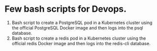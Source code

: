 # Few bash scripts for Devops.

1. Bash script to create a PostgreSQL pod in a Kubernetes cluster using the official PostgreSQL Docker image and then logs into the psql database.
2. Bash script to create a redis pod in a Kubernetes cluster using the official redis Docker image and then logs into the redis-cli database.


